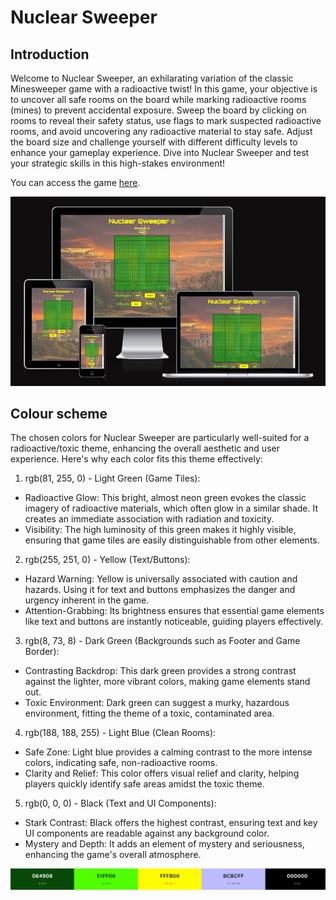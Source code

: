 # Nuclear Sweeper

## Introduction

Welcome to Nuclear Sweeper, an exhilarating variation of the classic Minesweeper game with a radioactive twist! In this game, your objective is to uncover all safe rooms on the board while marking radioactive rooms (mines) to prevent accidental exposure. Sweep the board by clicking on rooms to reveal their safety status, use flags to mark suspected radioactive rooms, and avoid uncovering any radioactive material to stay safe. Adjust the board size and challenge yourself with different difficulty levels to enhance your gameplay experience. Dive into Nuclear Sweeper and test your strategic skills in this high-stakes environment!

You can access the game [here](https://sasantazayoni.github.io/Minesweeper/).

![Nuclear Sweeper responsiveness](documentation/amiresponsive.png)

## Colour scheme

The chosen colors for Nuclear Sweeper are particularly well-suited for a radioactive/toxic theme, enhancing the overall aesthetic and user experience. Here's why each color fits this theme effectively:

1. rgb(81, 255, 0) - Light Green (Game Tiles):

  * Radioactive Glow: This bright, almost neon green evokes the classic imagery of radioactive materials, which often glow in a similar shade. It creates an immediate association with radiation and toxicity.
  * Visibility: The high luminosity of this green makes it highly visible, ensuring that game tiles are easily distinguishable from other elements.

2. rgb(255, 251, 0) - Yellow (Text/Buttons):

  * Hazard Warning: Yellow is universally associated with caution and hazards. Using it for text and buttons emphasizes the danger and urgency inherent in the game.
  * Attention-Grabbing: Its brightness ensures that essential game elements like text and buttons are instantly noticeable, guiding players effectively.

3. rgb(8, 73, 8) - Dark Green (Backgrounds such as Footer and Game Border):

  * Contrasting Backdrop: This dark green provides a strong contrast against the lighter, more vibrant colors, making game elements stand out.
  * Toxic Environment: Dark green can suggest a murky, hazardous environment, fitting the theme of a toxic, contaminated area.

4. rgb(188, 188, 255) - Light Blue (Clean Rooms):

  * Safe Zone: Light blue provides a calming contrast to the more intense colors, indicating safe, non-radioactive rooms.
  * Clarity and Relief: This color offers visual relief and clarity, helping players quickly identify safe areas amidst the toxic theme.

5. rgb(0, 0, 0) - Black (Text and UI Components):

  * Stark Contrast: Black offers the highest contrast, ensuring text and key UI components are readable against any background color.
  * Mystery and Depth: It adds an element of mystery and seriousness, enhancing the game's overall atmosphere.

![Colour scheme](documentation/coolors.png)
